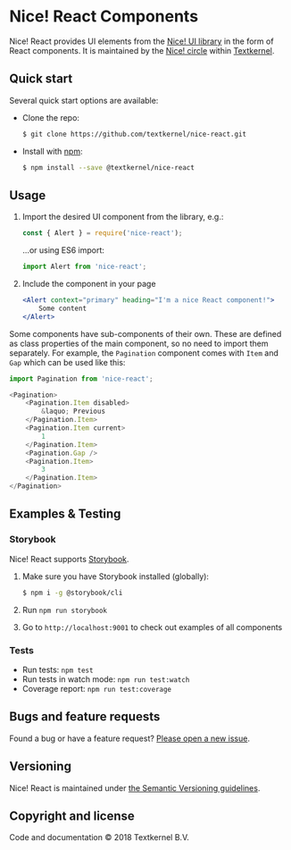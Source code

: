 # Nice! React Components

Nice! React provides UI elements from the [Nice! UI library](https://nice.textkernel.nl) in the form of React components. It is maintained by the [Nice! circle](mailto:nice@textkernel.nl) within [Textkernel](http://textkernel.com).

## Quick start
Several quick start options are available:

* Clone the repo:
    ```bash
    $ git clone https://github.com/textkernel/nice-react.git
    ```

* Install with [npm](https://www.npmjs.com/package/@textkernel/nice-react): 
    ```bash
    $ npm install --save @textkernel/nice-react
    ```

## Usage
1. Import the desired UI component from the library, e.g.:
    ```js
    const { Alert } = require('nice-react');
    ````
    ...or using ES6 import:

    ```js
    import Alert from 'nice-react';
    ```

2. Include the component in your page
    ```jsx
    <Alert context="primary" heading="I'm a nice React component!">
        Some content
    </Alert>
    ```

Some components have sub-components of their own. These are defined as class properties of the main 
component, so no need to import them separately. For example, the `Pagination` component comes with
`Item` and `Gap` which can be used like this:

```js
import Pagination from 'nice-react';

<Pagination>
    <Pagination.Item disabled>
        &laquo; Previous
    </Pagination.Item>
    <Pagination.Item current>
        1
    </Pagination.Item>
    <Pagination.Gap />
    <Pagination.Item>
        3
    </Pagination.Item>
</Pagination>
```

## Examples & Testing

### Storybook
Nice! React supports [Storybook](https://storybook.js.org/).

1. Make sure you have Storybook installed (globally):
    ```bash
    $ npm i -g @storybook/cli
    ```

2. Run `npm run storybook`

3. Go to `http://localhost:9001` to check out examples of all components

### Tests
* Run tests: `npm test`
* Run tests in watch mode: `npm run test:watch`
* Coverage report: `npm run test:coverage`

## Bugs and feature requests
Found a bug or have a feature request? [Please open a new issue](https://github.com/textkernel/nice-react/issues/new).

## Versioning
Nice! React is maintained under [the Semantic Versioning guidelines](https://semver.org/).

## Copyright and license
Code and documentation :copyright: 2018 Textkernel B.V.